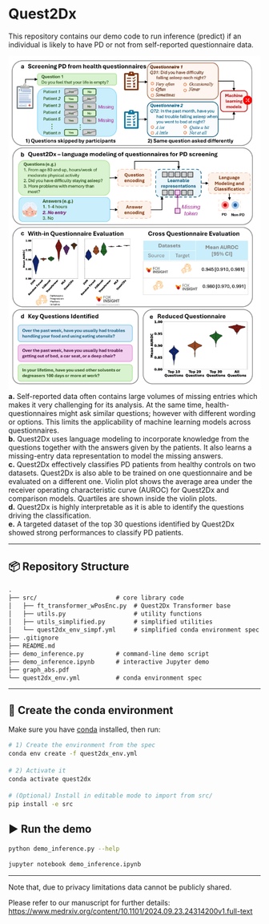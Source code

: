 # Quest2Dx

This repository contains our demo code to run inference (predict) if an individual is likely to have PD or not from self-reported questionnaire data.

![Graphical overview of Quest2Dx](figures/graph_abs.png)  
**a.** Self-reported data often contains large volumes of missing entries which makes it very challenging for its analysis. At the same time, health-questionnaires might ask similar questions; however with different wording or options. This limits the applicability of machine learning models across questionnaires.  
**b.** Quest2Dx uses language modeling to incorporate knowledge from the questions together with the answers given by the patients. It also learns a missing-entry data representation to model the missing answers.  
**c.** Quest2Dx effectively classifies PD patients from healthy controls on two datasets. Quest2Dx is also able to be trained on one questionnaire and be evaluated on a different one. Violin plot shows the average area under the receiver operating characteristic curve (AUROC) for Quest2Dx and comparison models. Quartiles are shown inside the violin plots.  
**d.** Quest2Dx is highly interpretable as it is able to identify the questions driving the classification.  
**e.** A targeted dataset of the top 30 questions identified by Quest2Dx showed strong performances to classify PD patients.

---

## 📦 Repository Structure

```plaintext
.
├── src/                      # core library code
│   ├── ft_transformer_wPosEnc.py  # Quest2Dx Transformer base
│   ├── utils.py                   # utility functions
│   ├── utils_simplified.py        # simplified utilities
│   └── quest2dx_env_simpf.yml     # simplified conda environment spec
├── .gitignore                
├── README.md                 
├── demo_inference.py         # command-line demo script
├── demo_inference.ipynb      # interactive Jupyter demo
├── graph_abs.pdf            
└── quest2dx_env.yml          # conda environment spec
```
---

## 🔨 Create the conda environment

Make sure you have [conda](https://docs.conda.io/) installed, then run:

```bash
# 1) Create the environment from the spec
conda env create -f quest2dx_env.yml

# 2) Activate it
conda activate quest2dx

# (Optional) Install in editable mode to import from src/
pip install -e src
```

## ▶️ Run the demo
``` bash
python demo_inference.py --help
```
``` bash
jupyter notebook demo_inference.ipynb
```
---

Note that, due to privacy limitations data cannot be publicly shared.

Please refer to our manuscript for further details: https://www.medrxiv.org/content/10.1101/2024.09.23.24314200v1.full-text

